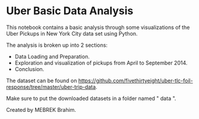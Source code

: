 # Uber Basic Data Analysis

This notebook contains a basic analysis through some visualizations of the Uber Pickups in New York City data set using Python.

The analysis is broken up into 2 sections:  
  - Data Loading and Preparation.
  - Exploration and visualization of pickups from April to September 2014. 
  - Conclusion.
  
The dataset can be found on <a href="https://github.com/fivethirtyeight/uber-tlc-foil-response/tree/master/uber-trip-data">https://github.com/fivethirtyeight/uber-tlc-foil-response/tree/master/uber-trip-data</a>.

Make sure to put the downloaded datasets in a folder named " data ".

Created by MEBREK Brahim.
